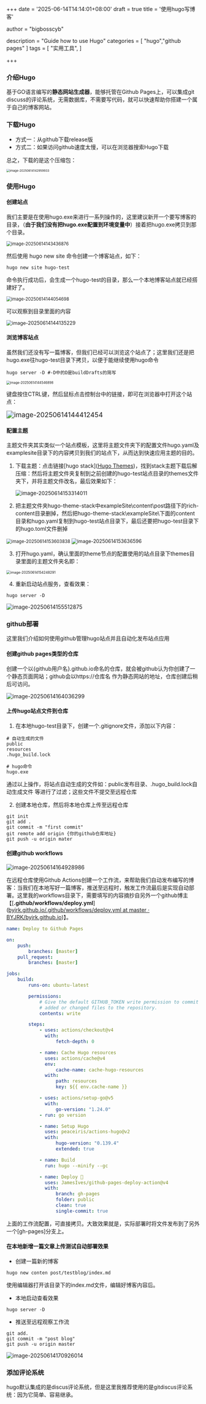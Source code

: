 +++
date = '2025-06-14T14:14:01+08:00'
draft = true
title = '使用hugo写博客'

author = "bigbosscyb"

description = "Guide how to use Hugo"
categories = [
    "hugo","github pages"
]
tags = [
    "实用工具",
]

+++

### 介绍Hugo

基于GO语言编写的**静态网站生成器**，能够托管在Github Pages上，可以集成git discuss的评论系统，无需数据库，不需要写代码，就可以快速帮助你搭建一个属于自己的博客网站。

### 下载Hugo

- 方式一：从github下载release版
- 方式二：如果访问github速度太慢，可以在浏览器搜索Hugo下载

总之，下载的是这个压缩包：

<img src="https://picture.939826.xyz/pictures/img/image-20250614142959933.png" alt="image-20250614142959933" style="zoom:55%;" />

### 使用Hugo

#### 创建站点

我们主要是在使用hugo.exe来进行一系列操作的，这里建议新开一个要写博客的目录，（**由于我们没有把hugo.exe配置到环境变量中**）接着把hugo.exe拷贝到那个目录。

<img src="https://picture.939826.xyz/pictures/img/image-20250614143436876.png" alt="image-20250614143436876" style="zoom:80%;" />

然后使用 hugo new site 命令创建一个博客站点，如下：

```shell
hugo new site hugo-test
```

命令执行成功后，会生成一个hugo-test的目录，那么一个本地博客站点就已经搭建好了。

<img src="https://picture.939826.xyz/pictures/img/image-20250614144054698.png" alt="image-20250614144054698" style="zoom: 80%;" />

可以观察到目录里面的内容

<img src="https://picture.939826.xyz/pictures/img/image-20250614144135229.png" alt="image-20250614144135229" style="zoom:90%;" />

#### 浏览博客站点

虽然我们还没有写一篇博客，但我们已经可以浏览这个站点了；这里我们还是把hugo.exe往hugo-test目录下拷贝，以便于能继续使用hugo命令

```shell
hugo server -D #-D中的D是buildDrafts的简写
```

<img src="https://picture.939826.xyz/pictures/img/image-20250614144546898.png" alt="image-20250614144546898" style="zoom:60%;" />

键盘按住CTRL键，然后鼠标点击控制台中的链接，即可在浏览器中打开这个站点：

<img src="https://picture.939826.xyz/pictures/img/image-20250614144412454.png" alt="image-20250614144412454" style="zoom:125%;" />

#### 配置主题

主题文件夹其实类似一个站点模板，这里将主题文件夹下的配置文件hugo.yaml及examplesite目录下的内容拷贝到我们的站点下，从而达到快速应用主题的目的。

1. 下载主题：点击链接[hugo stack]([Hugo Themes](https://themes.gohugo.io/))，找到stack主题下载后解压缩：然后将主题文件夹复制到之前创建的hugo-test站点目录的themes文件夹下，并将主题文件改名，最后效果如下：

   <img src="https://picture.939826.xyz/pictures/img/image-20250614153314011.png" alt="image-20250614153314011" style="zoom:96%;" />

2. 把主题文件夹hugo-theme-stack中exampleSite\content\post路径下的rich-content目录删掉，然后把hugo-theme-stack\exampleSite\下面的content目录和hugo.yaml复制到hugo-test站点目录下，最后还要把hugo-test目录下的hugo.toml文件删掉

<img src="https://picture.939826.xyz/pictures/img/image-20250614153603838.png" alt="image-20250614153603838" style="zoom:82%;" />

<img src="https://picture.939826.xyz/pictures/img/image-20250614153636596.png" alt="image-20250614153636596" style="zoom:90%;" />

3. 打开hugo.yaml，确认里面的theme节点的配置使用的站点目录下themes目录里面的主题文件夹名即：

<img src="https://picture.939826.xyz/pictures/img/image-20250614154248291.png" alt="image-20250614154248291" style="zoom: 64%;" />

4. 重新启动站点服务，查看效果：

```shell
hugo server -D
```

![image-20250614155512875](https://picture.939826.xyz/pictures/img/image-20250614155512875.png)

### github部署

这里我们介绍如何使用github管理hugo站点并且自动化发布站点应用

#### 创建github pages类型的仓库

创建一个以{github用户名}.github.io命名的仓库，就会被github认为你创建了一个静态页面网站；github会以https://仓库名 作为静态网站的地址，仓库创建后稍后可访问。

![image-20250614164036299](https://picture.939826.xyz/pictures/img/image-20250614164036299.png)

#### 上传hugo站点文件到仓库

1. 在本地hugo-test目录下，创建一个.gitignore文件，添加以下内容：

```shell
# 自动生成的文件
public
resources
.hugo_build.lock

# hugo命令
hugo.exe
```

通过以上操作，将站点自动生成的文件如：public发布目录、.hugo_build.lock自动生成文件 等进行了过滤；这些文件不提交至远程仓库

2. 创建本地仓库，然后将本地仓库上传至远程仓库

```shell
git init
git add .
git commit -m "first commit"
git remote add origin {你的github仓库地址}
git push -u origin mater
```

#### 创建github workflows

![image-20250614164928986](https://picture.939826.xyz/pictures/img/image-20250614164928986.png)

在远程仓库使用Github Actions创建一个工作流，来帮助我们自动发布编写的博客：当我们在本地写好一篇博客，推送至远程时，触发工作流最后是实现自动部署。这里我的workflows目录下，需要填写的内容摘抄自另外一个github博主【[**.github/workflows/deploy.yml**]([byjrk.github.io/.github/workflows/deploy.yml at master · BYJRK/byjrk.github.io](https://github.com/BYJRK/byjrk.github.io/blob/master/.github/workflows/deploy.yml))】。

```yaml
name: Deploy to Github Pages

on:
    push:
        branches: [master]
    pull_request:
        branches: [master]

jobs:
    build:
        runs-on: ubuntu-latest

        permissions:
            # Give the default GITHUB_TOKEN write permission to commit and push the
            # added or changed files to the repository.
            contents: write

        steps:
            - uses: actions/checkout@v4
              with:
                  fetch-depth: 0

            - name: Cache Hugo resources
              uses: actions/cache@v4
              env:
                  cache-name: cache-hugo-resources
              with:
                  path: resources
                  key: ${{ env.cache-name }}

            - uses: actions/setup-go@v5
              with:
                  go-version: "1.24.0"
            - run: go version

            - name: Setup Hugo
              uses: peaceiris/actions-hugo@v2
              with:
                  hugo-version: "0.139.4"
                  extended: true

            - name: Build
              run: hugo --minify --gc

            - name: Deploy 🚀
              uses: JamesIves/github-pages-deploy-action@v4
              with:
                  branch: gh-pages
                  folder: public
                  clean: true
                  single-commit: true
```

上面的工作流配置，可直接拷贝。大致效果就是，实际部署时将文件发布到了另外一个[gh-pages]分支上。

#### 在本地新增一篇文章上传测试自动部署效果

- 创建一篇新的博客

```
hugo new conten post/testblog/index.md
```

使用编辑器打开该目录下的index.md文件，编辑好博客内容后。

- 本地启动查看效果

```
hugo server -D
```

- 推送至远程观察工作流

```
git add.
git commit -m "post blog"
git push -u origin master
```

![image-20250614170926014](https://picture.939826.xyz/pictures/img/image-20250614170926014.png)

### 添加评论系统

hugo默认集成的是discus评论系统，但是这里我推荐使用的是gitdiscus评论系统：因为它简单、容易继承。

#### 
